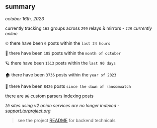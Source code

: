 
## summary
_october 16th, 2023_

currently tracking `163` groups across `299` relays & mirrors - _`119` currently online_

⏲ there have been `6` posts within the `last 24 hours`

🦈 there have been `185` posts within the `month of october`

🪐 there have been `1513` posts within the `last 90 days`

🏚 there have been `3736` posts within the `year of 2023`

🦕 there have been `8426` posts `since the dawn of ransomwatch`

there are `96` custom parsers indexing posts

_`20` sites using v2 onion services are no longer indexed - [support.torproject.org](https://support.torproject.org/onionservices/v2-deprecation/)_

> see the project [README](https://github.com/joshhighet/ransomwatch#ransomwatch--) for backend technicals
